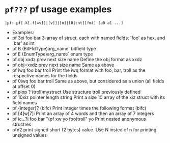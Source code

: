 <!-- TITLE: pf Usage Examples -->

#  **`pf???`** pf usage examples


```text
|pf: pf[.k[.f[=v]]|[v]]|[n]|[0|cnt][fmt] [a0 a1 ...]
```

- Examples: 
- pf 3xi foo bar 3-array of struct, each with named fields: 'foo' as hex, and 'bar' as int
- pf B (BitFldType)arg_name` bitfield type
- pf E (EnumType)arg_name` enum type
- pf.obj xxdz prev next size name Define the obj format as xxdz
- pf obj=xxdz prev next size name Same as above
- pf iwq foo bar troll Print the iwq format with foo, bar, troll as the respective names for the fields
- pf 0iwq foo bar troll Same as above, but considered as a union (all fields at offset 0)
- pf.plop ? (troll)mystruct Use structure troll previously defined
- pf 10xiz pointer length string Print a size 10 array of the xiz struct with its field names
- pf {integer}? (bifc) Print integer times the following format (bifc)
- pf [4]w[7]i Print an array of 4 words and then an array of 7 integers
- pf ic...?i foo bar "(pf xw yo foo)troll" yo Print nested anonymous structres
- pfn2 print signed short (2 bytes) value. Use N insted of n for printing unsigned values